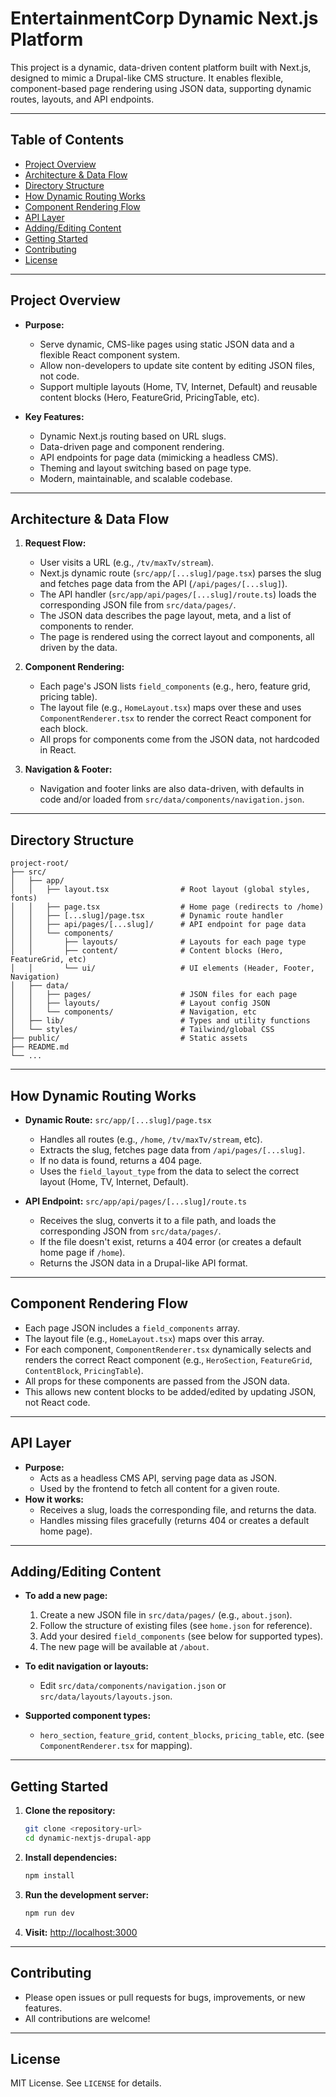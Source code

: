 # EntertainmentCorp Dynamic Next.js Platform

This project is a dynamic, data-driven content platform built with Next.js, designed to mimic a Drupal-like CMS structure. It enables flexible, component-based page rendering using JSON data, supporting dynamic routes, layouts, and API endpoints.

---

## Table of Contents
- [Project Overview](#project-overview)
- [Architecture & Data Flow](#architecture--data-flow)
- [Directory Structure](#directory-structure)
- [How Dynamic Routing Works](#how-dynamic-routing-works)
- [Component Rendering Flow](#component-rendering-flow)
- [API Layer](#api-layer)
- [Adding/Editing Content](#addingediting-content)
- [Getting Started](#getting-started)
- [Contributing](#contributing)
- [License](#license)

---

## Project Overview

- **Purpose:**
  - Serve dynamic, CMS-like pages using static JSON data and a flexible React component system.
  - Allow non-developers to update site content by editing JSON files, not code.
  - Support multiple layouts (Home, TV, Internet, Default) and reusable content blocks (Hero, FeatureGrid, PricingTable, etc).

- **Key Features:**
  - Dynamic Next.js routing based on URL slugs.
  - Data-driven page and component rendering.
  - API endpoints for page data (mimicking a headless CMS).
  - Theming and layout switching based on page type.
  - Modern, maintainable, and scalable codebase.

---

## Architecture & Data Flow

1. **Request Flow:**
   - User visits a URL (e.g., `/tv/maxTv/stream`).
   - Next.js dynamic route (`src/app/[...slug]/page.tsx`) parses the slug and fetches page data from the API (`/api/pages/[...slug]`).
   - The API handler (`src/app/api/pages/[...slug]/route.ts`) loads the corresponding JSON file from `src/data/pages/`.
   - The JSON data describes the page layout, meta, and a list of components to render.
   - The page is rendered using the correct layout and components, all driven by the data.

2. **Component Rendering:**
   - Each page's JSON lists `field_components` (e.g., hero, feature grid, pricing table).
   - The layout file (e.g., `HomeLayout.tsx`) maps over these and uses `ComponentRenderer.tsx` to render the correct React component for each block.
   - All props for components come from the JSON data, not hardcoded in React.

3. **Navigation & Footer:**
   - Navigation and footer links are also data-driven, with defaults in code and/or loaded from `src/data/components/navigation.json`.

---

## Directory Structure

```
project-root/
├── src/
│   ├── app/
│   │   ├── layout.tsx                # Root layout (global styles, fonts)
│   │   ├── page.tsx                  # Home page (redirects to /home)
│   │   ├── [...slug]/page.tsx        # Dynamic route handler
│   │   ├── api/pages/[...slug]/      # API endpoint for page data
│   │   └── components/
│   │       ├── layouts/              # Layouts for each page type
│   │       ├── content/              # Content blocks (Hero, FeatureGrid, etc)
│   │       └── ui/                   # UI elements (Header, Footer, Navigation)
│   ├── data/
│   │   ├── pages/                    # JSON files for each page
│   │   ├── layouts/                  # Layout config JSON
│   │   └── components/               # Navigation, etc
│   ├── lib/                          # Types and utility functions
│   └── styles/                       # Tailwind/global CSS
├── public/                           # Static assets
├── README.md
└── ...
```

---

## How Dynamic Routing Works

- **Dynamic Route:** `src/app/[...slug]/page.tsx`
  - Handles all routes (e.g., `/home`, `/tv/maxTv/stream`, etc).
  - Extracts the slug, fetches page data from `/api/pages/[...slug]`.
  - If no data is found, returns a 404 page.
  - Uses the `field_layout_type` from the data to select the correct layout (Home, TV, Internet, Default).

- **API Endpoint:** `src/app/api/pages/[...slug]/route.ts`
  - Receives the slug, converts it to a file path, and loads the corresponding JSON from `src/data/pages/`.
  - If the file doesn't exist, returns a 404 error (or creates a default home page if `/home`).
  - Returns the JSON data in a Drupal-like API format.

---

## Component Rendering Flow

- Each page JSON includes a `field_components` array.
- The layout file (e.g., `HomeLayout.tsx`) maps over this array.
- For each component, `ComponentRenderer.tsx` dynamically selects and renders the correct React component (e.g., `HeroSection`, `FeatureGrid`, `ContentBlock`, `PricingTable`).
- All props for these components are passed from the JSON data.
- This allows new content blocks to be added/edited by updating JSON, not React code.

---

## API Layer

- **Purpose:**
  - Acts as a headless CMS API, serving page data as JSON.
  - Used by the frontend to fetch all content for a given route.
- **How it works:**
  - Receives a slug, loads the corresponding file, and returns the data.
  - Handles missing files gracefully (returns 404 or creates a default home page).

---

## Adding/Editing Content

- **To add a new page:**
  1. Create a new JSON file in `src/data/pages/` (e.g., `about.json`).
  2. Follow the structure of existing files (see `home.json` for reference).
  3. Add your desired `field_components` (see below for supported types).
  4. The new page will be available at `/about`.

- **To edit navigation or layouts:**
  - Edit `src/data/components/navigation.json` or `src/data/layouts/layouts.json`.

- **Supported component types:**
  - `hero_section`, `feature_grid`, `content_blocks`, `pricing_table`, etc. (see `ComponentRenderer.tsx` for mapping).

---

## Getting Started

1. **Clone the repository:**
   ```bash
   git clone <repository-url>
   cd dynamic-nextjs-drupal-app
   ```
2. **Install dependencies:**
   ```bash
   npm install
   ```
3. **Run the development server:**
   ```bash
   npm run dev
   ```
4. **Visit:** [http://localhost:3000](http://localhost:3000)

---

## Contributing

- Please open issues or pull requests for bugs, improvements, or new features.
- All contributions are welcome!

---

## License

MIT License. See `LICENSE` for details.